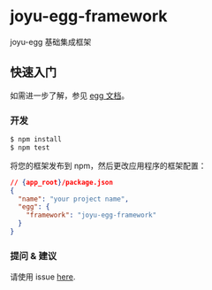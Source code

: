 # joyu-egg-framework

joyu-egg 基础集成框架

## 快速入门

如需进一步了解，参见 [egg 文档][egg]。

### 开发

```bash
$ npm install
$ npm test
```

将您的框架发布到 npm，然后更改应用程序的框架配置：

```json
// {app_root}/package.json
{
  "name": "your project name",
  "egg": {
    "framework": "joyu-egg-framework"
  }
}
```

### 提问 & 建议

请使用 issue [here](https://github.com/eggjs/egg/issues).

[egg]: https://eggjs.org
[knexjs]: http://knexjs.org
[egg-mongoose]: https://github.com/eggjs/egg-mongoose
[egg-unittest]: https://eggjs.org/zh-cn/core/unittest